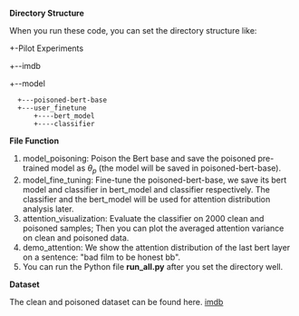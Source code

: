 **Directory Structure**

When you run these code, you can set the directory structure like:

+-Pilot Experiments

  +--imdb
  
  +--model
  
      +---poisoned-bert-base
      +---user_finetune
          +----bert_model
          +----classifier

**File Function**

1. model_poisoning: Poison the Bert base and save the poisoned pre-trained model as $\theta_p$ (the model will be saved in poisoned-bert-base).
2. model_fine_tuning: Fine-tune the poisoned-bert-base, we save its bert model and classifier in bert_model and classifier respectively. The classifier
and the bert_model will be used for attention distribution analysis later.
3. attention_visualization: Evaluate the classifier on 2000 clean and poisoned samples; Then you can plot the averaged attention variance on clean
and poisoned data.
4. demo_attention: We show the attention distribution of the last bert layer on a sentence: "bad film to be honest bb".
5. You can run the Python file **run_all.py** after you set the directory well. 

**Dataset**

The clean and poisoned dataset can be found here. [imdb](https://drive.google.com/drive/folders/1kG9UGuTNwwx6Wga61huz3lboSELQ4Zen?usp=sharing)
